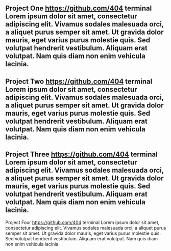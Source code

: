 Project One
https://github.com/404
terminal
Lorem ipsum dolor sit amet, consectetur adipiscing elit. Vivamus sodales malesuada orci, a aliquet purus semper sit amet. Ut gravida dolor mauris, eget varius purus molestie quis. Sed volutpat hendrerit vestibulum. Aliquam erat volutpat. Nam quis diam non enim vehicula lacinia. 
---
Project Two
https://github.com/404
terminal
Lorem ipsum dolor sit amet, consectetur adipiscing elit. Vivamus sodales malesuada orci, a aliquet purus semper sit amet. Ut gravida dolor mauris, eget varius purus molestie quis. Sed volutpat hendrerit vestibulum. Aliquam erat volutpat. Nam quis diam non enim vehicula lacinia. 
---
Project Three
https://github.com/404
terminal
Lorem ipsum dolor sit amet, consectetur adipiscing elit. Vivamus sodales malesuada orci, a aliquet purus semper sit amet. Ut gravida dolor mauris, eget varius purus molestie quis. Sed volutpat hendrerit vestibulum. Aliquam erat volutpat. Nam quis diam non enim vehicula lacinia. 
---
Project Four
https://github.com/404
terminal
Lorem ipsum dolor sit amet, consectetur adipiscing elit. Vivamus sodales malesuada orci, a aliquet purus semper sit amet. Ut gravida dolor mauris, eget varius purus molestie quis. Sed volutpat hendrerit vestibulum. Aliquam erat volutpat. Nam quis diam non enim vehicula lacinia.
